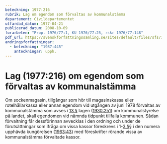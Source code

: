 ```yaml
---
beteckning: 1977:216
rubrik: Lag om egendom som förvaltas av kommunalstämma
departement: Civildepartementet
utfardad_datum: 1977-04-21
publicerad_datum: 2008-10-09
forarbeten: "Prop. 1976/77:1, KU 1976/77:25, rskr 1976/77:148"
pdf_url: https://svenskforfattningssamling.se/sites/default/files/sfs/1977-04/SFS1977-216.pdf
andringsforfattningar:
  - beteckning: "1987:445"
    anteckningar: upph.
---
```


# Lag (1977:216) om egendom som förvaltas av kommunalstämma

Om sockenmagasin, tillgångar som hör till magasinskassa eller rotelhållarkassa eller annan egendom vid utgången av juni 1978 förvaltas av kommunalstämma som avses i [13 §](#13) lagen ([1930:251](https://selex.se/eli/sfs/1930/251)) om kommunalstyrelse på landet, skall egendomen vid nämnda tidpunkt tillfalla kommunen. Sådan förvaltning får dessförinnan avvecklas i den ordning och under de förutsättningar som ifråga om vissa kassor föreskrevs i 1-[3 §](#3)§ i den numera upphävda kungörelsen ([1963:43](https://selex.se/eli/sfs/1963/43)) med föreskrifter rörande vissa av kommunalstämma förvaltade kassor.